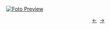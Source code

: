 [![Foto Preview](preview/n699.avif)](https://20essentials.github.io/project-000-699)

<div align="center" style="display: flex; justify-content: center;">
  <a  href="https://github.com/20essentials/project-000-698" target="_blank">&#8592;</a>
  &nbsp;&nbsp;
  <a  href="https://github.com/20essentials/project-000-700" target="_blank">&#8594;</a>
</div>
